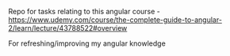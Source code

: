 Repo for tasks relating to this angular course - https://www.udemy.com/course/the-complete-guide-to-angular-2/learn/lecture/43788522#overview

For refreshing/improving my angular knowledge
